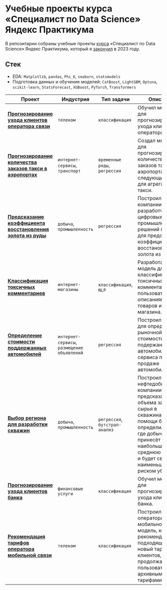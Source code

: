 # Учебные проекты курса «Специалист по Data Science» Яндекс Практикума

В репозитарии собраны учебные проекты [курса](https://practicum.yandex.ru/data-scientist/) «Специалист по Data Science» Яндекс Практикума, который я [закончил](https://github.com/kirill-rubashevskiy/yandex-practicum-ds-projects/blob/main/diploma_rus.pdf) в 2023 году.

## Стек

- EDA: `Matplotlib`, `pandas`, `Phi_K`, `seaborn`,  `statsmodels`
- Подготовка данных и обучение моделей: `CatBoost`,  `LightGBM`, `Optuna`, `scikit-learn`, `StatsForecast`, `XGBoost`, `PyTorch`, `Transformers`

| Проект                                                                                                                                                                         | Индустрия                                  | Тип задачи                     | Описание                                                                                                                                                                                                                        |
|--------------------------------------------------------------------------------------------------------------------------------------------------------------------------------|--------------------------------------------|--------------------------------|---------------------------------------------------------------------------------------------------------------------------------------------------------------------------------------------------------------------------------|
| [**Прогнозирование ухода клиентов оператора связи**](https://github.com/kirill-rubashevskiy/yandex-practicum-ds-projects/tree/main/telecom-churn-prediction)                   |`телеком`                                   | `классификация`                | Обучил модель для прогнозирования ухода клиентов оператора связи.                                                                                                                                                               |
| [**Прогнозирование количества заказов такси в аэропортах**](https://github.com/kirill-rubashevskiy/yandex-practicum-ds-projects/tree/main/airport-taxi-demand-prediction)      |`интернет-сервисы`, `транспорт`             | `временные ряды`, `регрессия`  | Создал модель для прогнозирования количества заказов такси в аэропортах на следующий час для агрегатора такси.                                                                                                                  |
| [**Предсказание коэффициента восстановления золота из руды**](https://github.com/kirill-rubashevskiy/yandex-practicum-ds-projects/tree/main/gold-recovery-from-ore-prediction) |`добыча`, `промышленность`                  | `регрессия`                    | Построил для компании-разработчика цифровых промышленных решений модель для предсказания коэффициента восстановления золота из руды.                                                                                            |
| [**Классификация токсичных комментариев**](https://github.com/kirill-rubashevskiy/yandex-practicum-ds-projects/tree/main/toxic-comment-classification)                         |`интернет-магазины`                         | `классификация`, `NLP`         | Разработал модель для классификации токсичных комментариев пользователей к описаниям товаров интернет-магазина.                                                                                                                 |
| [**Определение стоимости поддержанных автомобилей**](https://github.com/kirill-rubashevskiy/yandex-practicum-ds-projects/tree/main/used-cars-price-prediction)                 |`интернет-сервисы`, `размещение объявлений` | `регрессия`                    | Построил модель для определения рыночной стоимости подержанных автомобилей для сервиса по продаже автомобилей.                                                                                                                  |
| [**Выбор региона для разработки скважин**](https://github.com/kirill-rubashevskiy/yandex-practicum-ds-projects/tree/main/oil-wells-performance-forecast)                       |`добыча`, `промышленность`                  | `регрессия`, `бутстрап-анализ` | Построил для нефтедобывающей компании модель предсказания объема запасов сырья в скважинах и при помощи бутстрапа определил регион, где добыча принесёт наибольшую среднюю прибыль и будет связана с наименьшим риском убытков. |
| [**Прогнозирование ухода клиентов банка**](https://github.com/kirill-rubashevskiy/yandex-practicum-ds-projects/tree/main/bank-churn-prediction)                                |`финансовые услуги`                         | `классификация`                | Обучил модель для прогнозирования ухода клиентов банка.                                                                                                                                                                         |
| [**Рекомендация тарифов оператора мобильной связи**](https://github.com/kirill-rubashevskiy/yandex-practicum-ds-projects/tree/main/cell-phone-plan-recommendation)             |`телеком`                                   | `классификация`                | Построил для оператора мобильной связи модель, которая рекомендует подходящий новый тариф для клиентов, продолжающих пользоваться архивными тарифами.                                                                           |
